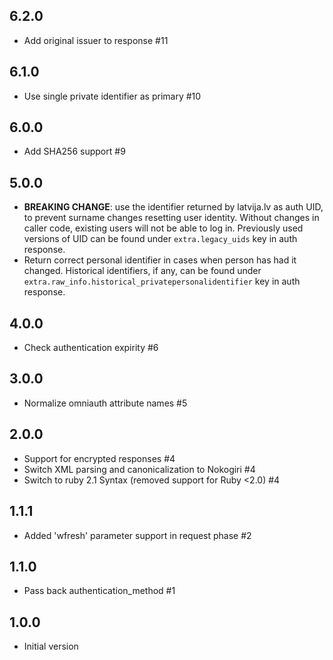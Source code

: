 ## 6.2.0

- Add original issuer to response #11

## 6.1.0

- Use single private identifier as primary #10

## 6.0.0

- Add SHA256 support #9

## 5.0.0

- **BREAKING CHANGE**: use the identifier returned by latvija.lv as auth UID, to prevent surname changes resetting user identity. Without changes in caller code, existing users will not be able to log in. Previously used versions of UID can be found under `extra.legacy_uids` key in auth response.
- Return correct personal identifier in cases when person has had it changed. Historical identifiers, if any, can be found under `extra.raw_info.historical_privatepersonalidentifier` key in auth response.

## 4.0.0

- Check authentication expirity #6

## 3.0.0

- Normalize omniauth attribute names #5

## 2.0.0

- Support for encrypted responses #4
- Switch XML parsing and canonicalization to Nokogiri #4
- Switch to ruby 2.1 Syntax (removed support for Ruby <2.0) #4

## 1.1.1

- Added 'wfresh' parameter support in request phase #2

## 1.1.0

- Pass back authentication_method #1

## 1.0.0

- Initial version
